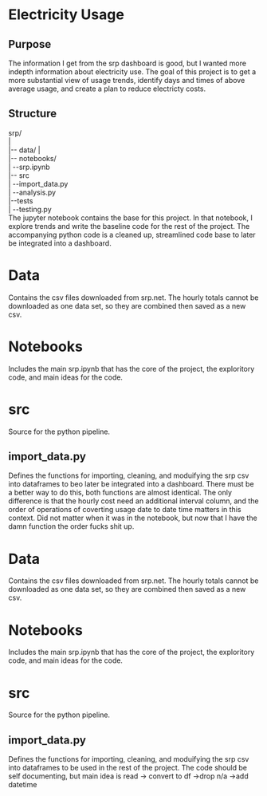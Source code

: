 # Electricity Usage 

## Purpose 

The information I get from the srp dashboard is good, but I wanted more indepth information about electricity use. The goal of this project is to get a more substantial view of usage trends, identify days and times of above average usage, and create a plan to reduce electricty costs. 

## Structure
srp/  
|  
|-- data/
|  
|-- notebooks/  
|   --srp.ipynb  
|-- src  
|   --import_data.py  
|   --analysis.py  
|--tests  
|   --testing.py  
The jupyter notebook contains the base for this project. In that notebook, I explore trends and write the baseline code for the rest of the project. The accompanying python code is a cleaned up, streamlined code base to later be integrated into a dashboard. 

# Data
Contains the csv files downloaded from srp.net. The hourly totals cannot be downloaded as one data set, so they are combined then saved as a new csv. 

# Notebooks
Includes the main srp.ipynb that has the core of the project, the exploritory code, and main ideas for the code. 

# src
Source for the python pipeline. 

## import_data.py
Defines the functions for importing, cleaning, and moduifying the srp csv into dataframes to beo later be integrated into a dashboard. 
There must be a better way to do this, both functions are almost identical. The only difference is that the hourly cost need an additional interval column, and the order of operations of coverting usage date to date time matters in this context. Did not matter when it was in the notebook, but now that I have the damn function the order fucks shit up. 
# Data
Contains the csv files downloaded from srp.net. The hourly totals cannot be downloaded as one data set, so they are combined then saved as a new csv. 

# Notebooks
Includes the main srp.ipynb that has the core of the project, the exploritory code, and main ideas for the code. 

# src
Source for the python pipeline. 

## import_data.py
Defines the functions for importing, cleaning, and moduifying the srp csv into dataframes to be used in the rest of the project. The code should be self documenting, but main idea is read -> convert to df ->drop n/a ->add datetime 
